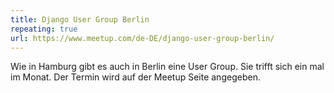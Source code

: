 ```yaml
---
title: Django User Group Berlin
repeating: true
url: https://www.meetup.com/de-DE/django-user-group-berlin/
---
```


Wie in Hamburg gibt es auch in Berlin eine User Group. Sie trifft sich ein mal im Monat. Der Termin wird auf der Meetup Seite angegeben.
